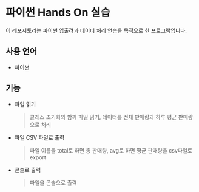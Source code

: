 # 파이썬 Hands On 실습

이 레포지토리는 파이썬 입출려과 데이터 처리 연습을 목적으로 한 프로그램입니다.

## 사용 언어

- 파이썬

## 기능

- 파일 읽기
  > 클래스 초기화와 함께 파일 읽기, 데이터를 전체 판매량과 하루 평균 판매량으로 처리
- 파일 CSV 파일로 출력
  > 파일 이름을 total로 하면 총 판매량, avg로 하면 평균 판매량을 csv파일로 export
- 콘솔로 출력
  > 파일을 콘솔으로 출력
